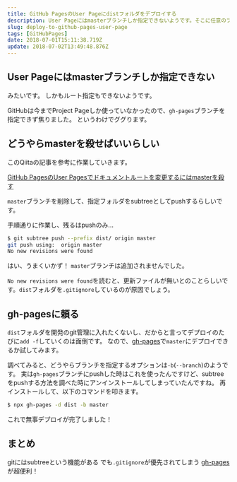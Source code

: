 ```yaml
---
title: GitHub PagesのUser Pageにdistフォルダをデプロイする
description: User Pageにはmasterブランチしか指定できないようです。そこに任意のフォルダの中身をデプロイする方法を書きました。
slug: deploy-to-github-pages-user-page
tags: [GitHubPages]
date: 2018-07-01T15:11:38.719Z
update: 2018-07-02T13:49:48.876Z
---
```


## User Pageにはmasterブランチしか指定できない

みたいです。
しかもルート指定もできないようです。

GitHubは今までProject Pageしか使っていなかったので、`gh-pages`ブランチを指定できず焦りました。
というわけでググります。

## どうやらmasterを殺せばいいらしい

このQiitaの記事を参考に作業していきます。

[GitHub PagesのUser Pagesでドキュメントルートを変更するにはmasterを殺す](https://qiita.com/kwappa/items/03ffdeb89039a7249619)

`master`ブランチを削除して、指定フォルダをsubtreeとしてpushするらしいです。

手順通りに作業し、残るはpushのみ…

```bash
$ git subtree push --prefix dist/ origin master
git push using:  origin master
No new revisions were found
```

はい、うまくいかず！
`master`ブランチは追加されませんでした。

`No new revisions were found`を読むと、更新ファイルが無いとのことらしいです。`dist`フォルダを`.gitignore`しているのが原因でしょう。

## gh-pagesに頼る

`dist`フォルダを開発のgit管理に入れたくないし、だからと言ってデプロイのたびに`add -f`していくのは面倒です。
なので、[gh-pages](https://github.com/tschaub/gh-pages)で`master`にデプロイできるか試してみます。

調べてみると、どうやらブランチを指定するオプションは`-b`(`--branch`)のようです。
実は`gh-pages`ブランチにpushした時はこれを使ったんですけど、subtreeをpushする方法を調べた時にアンインストールしてしまっていたんですね。
再インストールして、以下のコマンドを叩きます。

```bash
$ npx gh-pages -d dist -b master
```

これで無事デプロイが完了しました！


## まとめ

gitにはsubtreeという機能がある
でも`.gitignore`が優先されてしまう
[gh-pages](https://github.com/tschaub/gh-pages)が超便利！

